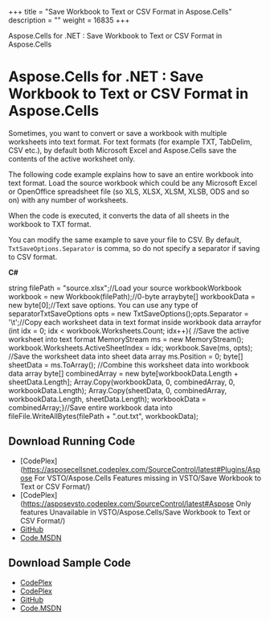 +++
title = "Save Workbook to Text or CSV Format in Aspose.Cells" 
description = "" 
weight = 16835 
+++

Aspose.Cells for .NET : Save Workbook to Text or CSV Format in Aspose.Cells  

# Aspose.Cells for .NET : Save Workbook to Text or CSV Format in Aspose.Cells


Sometimes, you want to convert or save a workbook with multiple worksheets into text format. For text formats (for example TXT, TabDelim, CSV etc.), by default both Microsoft Excel and Aspose.Cells save the contents of the active worksheet only.

The following code example explains how to save an entire workbook into text format. Load the source workbook which could be any Microsoft Excel or OpenOffice spreadsheet file (so XLS, XLSX, XLSM, XLSB, ODS and so on) with any number of worksheets.

When the code is executed, it converts the data of all sheets in the workbook to TXT format.

You can modify the same example to save your file to CSV. By default, `TxtSaveOptions.Separator` is comma, so do not specify a separator if saving to CSV format.

**C#**

string filePath = "source.xlsx";//Load your source workbookWorkbook workbook = new Workbook(filePath);//0-byte arraybyte\[\] workbookData = new byte\[0\];//Text save options. You can use any type of separatorTxtSaveOptions opts = new TxtSaveOptions();opts.Separator = '\\t';//Copy each worksheet data in text format inside workbook data arrayfor (int idx = 0; idx < workbook.Worksheets.Count; idx++){    //Save the active worksheet into text format    MemoryStream ms = new MemoryStream();    workbook.Worksheets.ActiveSheetIndex = idx;    workbook.Save(ms, opts);    //Save the worksheet data into sheet data array    ms.Position = 0;    byte\[\] sheetData = ms.ToArray();    //Combine this worksheet data into workbook data array    byte\[\] combinedArray = new byte\[workbookData.Length + sheetData.Length\];    Array.Copy(workbookData, 0, combinedArray, 0, workbookData.Length);    Array.Copy(sheetData, 0, combinedArray, workbookData.Length, sheetData.Length);    workbookData = combinedArray;}//Save entire workbook data into fileFile.WriteAllBytes(filePath + ".out.txt", workbookData);

## Download Running Code

*   [CodePlex](https://asposecellsnet.codeplex.com/SourceControl/latest#Plugins/Aspose For VSTO/Aspose.Cells Features missing in VSTO/Save Workbook to Text or CSV Format/)
*   [CodePlex](https://asposevsto.codeplex.com/SourceControl/latest#Aspose Only features Unavailable in VSTO/Aspose.Cells/Save Workbook to Text or CSV Format/)
*   [GitHub](https://github.com/aspose-cells/Aspose.Cells-for-.NET/tree/master/Plugins/Aspose.Cells%20Vs%20VSTO%20Spreadsheets/Aspose.Cells%20Features%20missing%20in%20VSTO/Save%20Workbook%20to%20Text%20or%20CSV%20Format)
*   [Code.MSDN](https://code.msdn.microsoft.com/Missing-features-in-VSTO-ac9ea836/view/SourceCode)

## Download Sample Code

*   [CodePlex](https://asposecellsnet.codeplex.com/releases/view/618484)
*   [CodePlex](https://asposevsto.codeplex.com/releases/view/618289)
*   [GitHub](https://github.com/aspose-cells/Aspose.Cells-for-.NET/releases/tag/MissingFeaturesAsposeCellsForVSTO1.1)
*   [Code.MSDN](https://code.msdn.microsoft.com/Missing-features-in-VSTO-ac9ea836#content)

